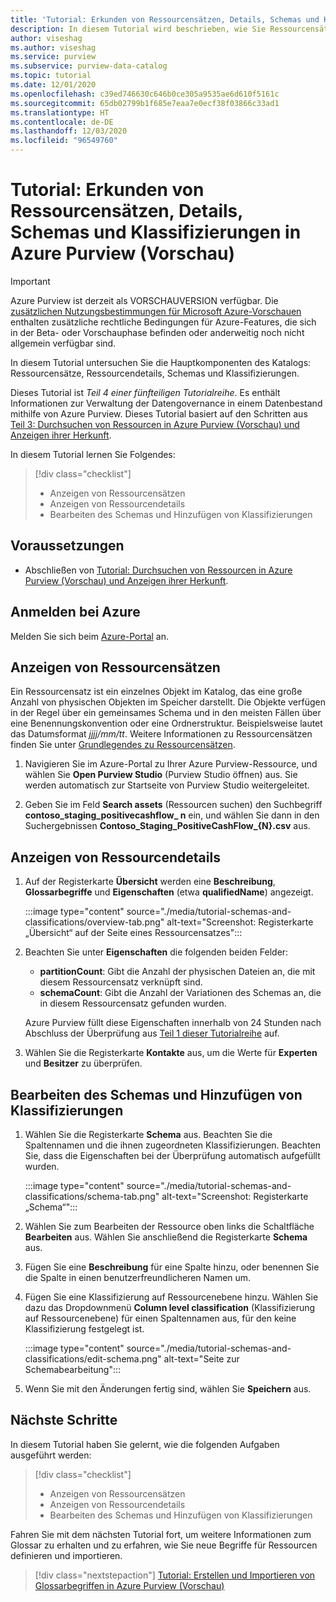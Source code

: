 ```yaml
---
title: 'Tutorial: Erkunden von Ressourcensätzen, Details, Schemas und Klassifizierungen in Azure Purview (Vorschau)'
description: In diesem Tutorial wird beschrieben, wie Sie Ressourcensätze, Ressourcendetails, Schemas und Klassifizierungen verwenden.
author: viseshag
ms.author: viseshag
ms.service: purview
ms.subservice: purview-data-catalog
ms.topic: tutorial
ms.date: 12/01/2020
ms.openlocfilehash: c39ed746630c646b0ce305a9535ae6d610f5161c
ms.sourcegitcommit: 65db02799b1f685e7eaa7e0ecf38f03866c33ad1
ms.translationtype: HT
ms.contentlocale: de-DE
ms.lasthandoff: 12/03/2020
ms.locfileid: "96549760"
---
```

# <a name="tutorial-explore-resource-sets-details-schemas-and-classifications-in-azure-purview-preview"></a>Tutorial: Erkunden von Ressourcensätzen, Details, Schemas und Klassifizierungen in Azure Purview (Vorschau)

> [!IMPORTANT]
> Azure Purview ist derzeit als VORSCHAUVERSION verfügbar. Die [zusätzlichen Nutzungsbestimmungen für Microsoft Azure-Vorschauen](https://azure.microsoft.com/support/legal/preview-supplemental-terms/) enthalten zusätzliche rechtliche Bedingungen für Azure-Features, die sich in der Beta- oder Vorschauphase befinden oder anderweitig noch nicht allgemein verfügbar sind.

In diesem Tutorial untersuchen Sie die Hauptkomponenten des Katalogs: Ressourcensätze, Ressourcendetails, Schemas und Klassifizierungen.

Dieses Tutorial ist *Teil 4 einer fünfteiligen Tutorialreihe*. Es enthält Informationen zur Verwaltung der Datengovernance in einem Datenbestand mithilfe von Azure Purview. Dieses Tutorial basiert auf den Schritten aus [Teil 3: Durchsuchen von Ressourcen in Azure Purview (Vorschau) und Anzeigen ihrer Herkunft](tutorial-browse-and-view-lineage.md).

In diesem Tutorial lernen Sie Folgendes:

> [!div class="checklist"]
>
> * Anzeigen von Ressourcensätzen
> * Anzeigen von Ressourcendetails
> * Bearbeiten des Schemas und Hinzufügen von Klassifizierungen

## <a name="prerequisites"></a>Voraussetzungen

* Abschließen von [Tutorial:  Durchsuchen von Ressourcen in Azure Purview (Vorschau) und Anzeigen ihrer Herkunft](tutorial-browse-and-view-lineage.md).

## <a name="sign-in-to-azure"></a>Anmelden bei Azure

Melden Sie sich beim [Azure-Portal](https://portal.azure.com) an.

## <a name="view-resource-sets"></a>Anzeigen von Ressourcensätzen

Ein Ressourcensatz ist ein einzelnes Objekt im Katalog, das eine große Anzahl von physischen Objekten im Speicher darstellt. Die Objekte verfügen in der Regel über ein gemeinsames Schema und in den meisten Fällen über eine Benennungskonvention oder eine Ordnerstruktur. Beispielsweise lautet das Datumsformat *jjjj/mm/tt*. Weitere Informationen zu Ressourcensätzen finden Sie unter [Grundlegendes zu Ressourcensätzen](concept-resource-sets.md).

1. Navigieren Sie im Azure-Portal zu Ihrer Azure Purview-Ressource, und wählen Sie **Open Purview Studio** (Purview Studio öffnen) aus. Sie werden automatisch zur Startseite von Purview Studio weitergeleitet.

2. Geben Sie im Feld **Search assets** (Ressourcen suchen) den Suchbegriff **contoso_staging_positivecashflow_ n** ein, und wählen Sie dann in den Suchergebnissen **Contoso_Staging_PositiveCashFlow_{N}.csv** aus.

## <a name="view-asset-details"></a>Anzeigen von Ressourcendetails

1. Auf der Registerkarte **Übersicht** werden eine **Beschreibung**, **Glossarbegriffe** und **Eigenschaften** (etwa **qualifiedName**) angezeigt.

   :::image type="content" source="./media/tutorial-schemas-and-classifications/overview-tab.png" alt-text="Screenshot: Registerkarte „Übersicht“ auf der Seite eines Ressourcensatzes":::

1. Beachten Sie unter **Eigenschaften** die folgenden beiden Felder:

   * **partitionCount**: Gibt die Anzahl der physischen Dateien an, die mit diesem Ressourcensatz verknüpft sind.
   * **schemaCount**: Gibt die Anzahl der Variationen des Schemas an, die in diesem Ressourcensatz gefunden wurden.

   Azure Purview füllt diese Eigenschaften innerhalb von 24 Stunden nach Abschluss der Überprüfung aus [Teil 1 dieser Tutorialreihe](tutorial-scan-data.md) auf.

1. Wählen Sie die Registerkarte **Kontakte** aus, um die Werte für **Experten** und **Besitzer** zu überprüfen.

## <a name="edit-the-schema-and-add-classifications"></a>Bearbeiten des Schemas und Hinzufügen von Klassifizierungen

1. Wählen Sie die Registerkarte **Schema** aus. Beachten Sie die Spaltennamen und die ihnen zugeordneten Klassifizierungen. Beachten Sie, dass die Eigenschaften bei der Überprüfung automatisch aufgefüllt wurden.

   :::image type="content" source="./media/tutorial-schemas-and-classifications/schema-tab.png" alt-text="Screenshot: Registerkarte „Schema“":::

1. Wählen Sie zum Bearbeiten der Ressource oben links die Schaltfläche **Bearbeiten** aus. Wählen Sie anschließend die Registerkarte **Schema** aus.

1. Fügen Sie eine **Beschreibung** für eine Spalte hinzu, oder benennen Sie die Spalte in einen benutzerfreundlicheren Namen um.

1. Fügen Sie eine Klassifizierung auf Ressourcenebene hinzu. Wählen Sie dazu das Dropdownmenü **Column level classification** (Klassifizierung auf Ressourcenebene) für einen Spaltennamen aus, für den keine Klassifizierung festgelegt ist.

   :::image type="content" source="./media/tutorial-schemas-and-classifications/edit-schema.png" alt-text="Seite zur Schemabearbeitung":::

1. Wenn Sie mit den Änderungen fertig sind, wählen Sie **Speichern** aus.

## <a name="next-steps"></a>Nächste Schritte

In diesem Tutorial haben Sie gelernt, wie die folgenden Aufgaben ausgeführt werden:

> [!div class="checklist"]
>
> * Anzeigen von Ressourcensätzen
> * Anzeigen von Ressourcendetails
> * Bearbeiten des Schemas und Hinzufügen von Klassifizierungen

Fahren Sie mit dem nächsten Tutorial fort, um weitere Informationen zum Glossar zu erhalten und zu erfahren, wie Sie neue Begriffe für Ressourcen definieren und importieren.

> [!div class="nextstepaction"]
> [Tutorial: Erstellen und Importieren von Glossarbegriffen in Azure Purview (Vorschau)](tutorial-import-create-glossary-terms.md)